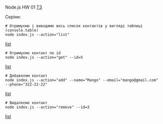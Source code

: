 Node.js HW 01
[TЗ](https://github.com/goitacademy/nodejs-homework/blob/master/homework-01/README.ua.md)

Скріни:

```shell
# Отримуємо і виводимо весь список контактів у вигляді таблиці (console.table)
node index.js --action="list"
```

[list](https://ibb.co/v1qCPnc)

```shell
# Отримуємо контакт по id
node index.js --action="get" --id=5
```

[list](https://ibb.co/TBgLynz)

```shell
# Добавялем контакт
node index.js --action="add" --name="Mango" --email="mango@gmail.com" --phone="322-22-22"
```

[list](https://ibb.co/6sGJ73X)

```shell
# Видаляємо контакт
node index.js --action="remove" --id=3
```

[list](https://ibb.co/yBqC2jm)
